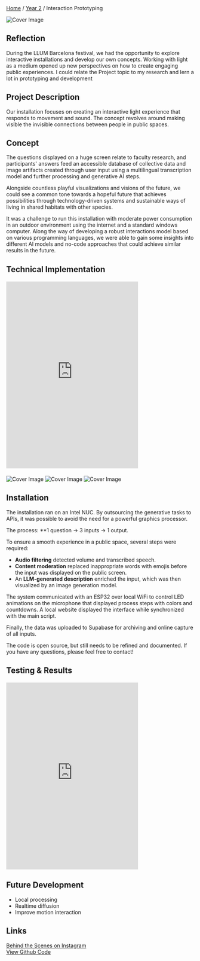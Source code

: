 <div class="breadcrumb">
    <a href="/">Home</a> <span class="breadcrumb-separator">/</span> 
    <a href="/year2">Year 2</a> <span class="breadcrumb-separator">/</span> 
    <span>Interaction Prototyping</span>
</div>

![Cover Image](../images/Cover/InteractionPrototyping.png)

## Reflection
During the LLUM Barcelona festival, we had the opportunity to explore interactive installations and develop our own concepts. Working with light as a medium opened up new perspectives on how to create engaging public experiences. I could relate the Project topic to my research and lern a lot in prototyping and development

## Project Description
Our installation focuses on creating an interactive light experience that responds to movement and sound. The concept revolves around making visible the invisible connections between people in public spaces.

## Concept
The questions displayed on a huge screen relate to faculty research, and participants' answers feed an accessible database of collective data and image artifacts created through user input using a multilingual transcription model and further processing and generative AI steps.

Alongside countless playful visualizations and visions of the future, we could see a common tone towards a hopeful future that achieves possibilities through technology-driven systems and sustainable ways of living in shared habitats with other species. 

It was a challenge to run this installation with moderate power consumption in an outdoor environment using the internet and a standard windows computer. Along the way of developing a robust interactions model based on various programming languages, we were able to gain some insights into different AI models and no-code approaches that could achieve similar results in the future. 

## Technical Implementation

<div style="display: flex; justify-content: left; margin: 20px 0;">
    <iframe 
        width="70%" 
        height="500" 
        src="https://www.youtube.com/embed/wrTFjlEQWVI" 
        title="Project Demo" 
        frameborder="0" 
        allow="accelerometer; autoplay; clipboard-write; encrypted-media; gyroscope; picture-in-picture" 
        allowfullscreen>
    </iframe>
</div>

![Cover Image](../images/Bearbeitet/DSCF3439.jpg)
![Cover Image](../images/Bearbeitet/DSCF3436.jpg)
![Cover Image](../images/Bearbeitet/DSCF3441.jpg)

## Installation
The installation ran on an Intel NUC. By outsourcing the generative tasks to APIs, it was possible to avoid the need for a powerful graphics processor.  

The process: **1 question → 3 inputs → 1 output.  

To ensure a smooth experience in a public space, several steps were required:  
- **Audio filtering** detected volume and transcribed speech.  
- **Content moderation** replaced inappropriate words with emojis before the input was displayed on the public screen.  
- An **LLM-generated description** enriched the input, which was then visualized by an image generation model.  

The system communicated with an ESP32 over local WiFi to control LED animations on the microphone that displayed process steps with colors and countdowns. A local website displayed the interface while synchronized with the main script.  

Finally, the data was uploaded to Supabase for archiving and online capture of all inputs.  

The code is open source, but still needs to be refined and documented. If you have any questions, please feel free to contact!  


## Testing & Results

<div style="display: flex; justify-content: left; margin: 20px 0;">
    <div style="width: 70%; height: 500px">
        <iframe 
            width="100%" 
            height="100%" 
            src="https://www.youtube.com/embed/ZW35Tzpu3gU" 
            title="Testing Results" 
            frameborder="0" 
            allow="accelerometer; autoplay; clipboard-write; encrypted-media; gyroscope; picture-in-picture" 
            allowfullscreen>
        </iframe>
    </div>
</div>

## Future Development
- Local processing
- Realtime diffusion
- Improve motion interaction

## Links
<a href="https://www.instagram.com/miralls.del.dema/" target="_blank" class="social-link">
        Behind the Scenes on Instagram
</a>
</br>

<a href="https://github.com/marius-schairer/LLUM2025_Miralls_del_Dema" target="_blank" class="social-link">
    View Github Code
</a>
